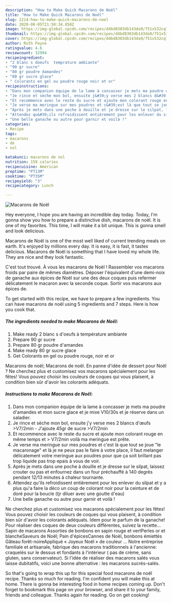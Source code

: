 ```yaml
---
description: "How to Make Quick Macarons de Noël"
title: "How to Make Quick Macarons de Noël"
slug: 2214-how-to-make-quick-macarons-de-noel
date: 2020-08-05T21:50:34.850Z
image: https://img-global.cpcdn.com/recipes/d4bd8303db143da9/751x532cq70/macarons-de-noel-photo-principale-de-la-recette.jpg
thumbnail: https://img-global.cpcdn.com/recipes/d4bd8303db143da9/751x532cq70/macarons-de-noel-photo-principale-de-la-recette.jpg
cover: https://img-global.cpcdn.com/recipes/d4bd8303db143da9/751x532cq70/macarons-de-noel-photo-principale-de-la-recette.jpg
author: Ruth Payne
ratingvalue: 4.6
reviewcount: 32994
recipeingredient:
- "2 blanc s doeufs  temprature ambiante"
- "90 gr sucre"
- "80 gr poudre damandes"
- "80 gr sucre glace"
- " Colorants en gel ou poudre rouge noir et or"
recipeinstructions:
- "Dans mon companion équipe de la lame à concasser je mets ma poudre d&#39;amandes et mon sucre glace et je mixe V10/30s et je réserve dans un saladier."
- "Je rince et sèche mon bol, ensuite j&#39;y verse mes 2 blancs d&#39;œufs &gt;V7/2min J&#39;ajoute 45gr de sucre &gt;V7/2min"
- "Et recommence avec le reste du sucre et ajoute mon colorant rouge en même temps et &gt; V7/2min voilà ma meringue est prête."
- "Je verse ma meringue sur mes poudres et c&#39;est là que tout se joue &#34;le macaronage&#34; et là je ne peux pas le faire à votre place, il faut melanger délicatement votre meringue aux poudres pour que ça soit brillant pas trop liquide pas trop epais à vous de voir."
- "Après je mets dans une poche à douille et je dresse sur le silpat, laissez crouter ou pas et enfournez dans un four préchauffé à 140 degrés pendant 12/13 minutes à chaleur tournante."
- "Attendez qu&#39;ils refroidissent entièrement pour les enlever du silpat et y a plus qu&#39;a faire la déco un coup de colorant noir pour la ceinture et de doré pour la boucle (tjr diluer avec une goutte d&#39;eau)"
- "Une belle ganache ou autre pour garnir et voilà !"
categories:
- Recipe
tags:
- macarons
- de
- nol

katakunci: macarons de nol 
nutrition: 159 calories
recipecuisine: American
preptime: "PT13M"
cooktime: "PT35M"
recipeyield: "3"
recipecategory: Lunch

---
```



![Macarons de Noël](https://img-global.cpcdn.com/recipes/d4bd8303db143da9/751x532cq70/macarons-de-noel-photo-principale-de-la-recette.jpg)

Hey everyone, I hope you are having an incredible day today. Today, I'm gonna show you how to prepare a distinctive dish, macarons de noël. It is one of my favorites. This time, I will make it a bit unique. This is gonna smell and look delicious.

Macarons de Noël is one of the most well liked of current trending meals on earth. It's enjoyed by millions every day. It is easy, it is fast, it tastes delicious. Macarons de Noël is something that I have loved my whole life. They are nice and they look fantastic.

C&#39;est tout trouvé. À vous les macarons de Noël ! Rassembler vos macarons froids par paire de mêmes diamètres. Déposer l&#39;équivalent d&#39;une demi-noix de ganache aux épices de Noël sur une des deux coques puis refermer délicatement le macaron avec la seconde coque. Sortir vos macarons aux épices de.


To get started with this recipe, we have to prepare a few ingredients. You can have macarons de noël using 5 ingredients and 7 steps. Here is how you cook that.

<!--inarticleads1-->

##### The ingredients needed to make Macarons de Noël:

1. Make ready 2 blanc s d&#39;oeufs à température ambiante
1. Prepare 90 gr sucre
1. Prepare 80 gr poudre d&#39;amandes
1. Make ready 80 gr sucre glace
1. Get  Colorants en gel ou poudre rouge, noir et or


Macarons de noël; Macarons de noël. En panne d&#39;idée de dessert pour Noël ? Ne cherchez plus et customisez vos macarons spécialement pour les fêtes! Vous pouvez choisir les couleurs de coques qui vous plaisent, à condition bien sûr d&#39;avoir les colorants adéquats. 

<!--inarticleads2-->

##### Instructions to make Macarons de Noël:

1. Dans mon companion équipe de la lame à concasser je mets ma poudre d&#39;amandes et mon sucre glace et je mixe V10/30s et je réserve dans un saladier.
1. Je rince et sèche mon bol, ensuite j&#39;y verse mes 2 blancs d&#39;œufs &gt;V7/2min - J&#39;ajoute 45gr de sucre &gt;V7/2min
1. Et recommence avec le reste du sucre et ajoute mon colorant rouge en même temps et &gt; V7/2min voilà ma meringue est prête.
1. Je verse ma meringue sur mes poudres et c&#39;est là que tout se joue &#34;le macaronage&#34; et là je ne peux pas le faire à votre place, il faut melanger délicatement votre meringue aux poudres pour que ça soit brillant pas trop liquide pas trop epais à vous de voir.
1. Après je mets dans une poche à douille et je dresse sur le silpat, laissez crouter ou pas et enfournez dans un four préchauffé à 140 degrés pendant 12/13 minutes à chaleur tournante.
1. Attendez qu&#39;ils refroidissent entièrement pour les enlever du silpat et y a plus qu&#39;a faire la déco un coup de colorant noir pour la ceinture et de doré pour la boucle (tjr diluer avec une goutte d&#39;eau)
1. Une belle ganache ou autre pour garnir et voilà !


Ne cherchez plus et customisez vos macarons spécialement pour les fêtes! Vous pouvez choisir les couleurs de coques qui vous plaisent, à condition bien sûr d&#39;avoir les colorants adéquats. Idem pour le parfum de la ganache! Pour réaliser des coques de deux couleurs différentes, suivez la recette… Sapin de macarons Assorties de bonbons en sapin rouge et vertPerles or et blancheSaveurs de Noël; Pain d&#39;épicesCannes de Noël, bonbons émiettés Gâteau forêt-noireAppliqué « Joyeux Noël » de couleur … Notre entreprise familiale et artisanale, fabrique des macarons traditionnels à l&#39;ancienne: craquelés sur le dessus et fondants à l&#39;intérieur ( pas de crème, sans gluten, sans conservateur). Si l&#39;idée de réaliser des macarons salés vous laisse dubitatifs, voici une bonne alternative : les macarons sucrés-salés. 

So that's going to wrap this up for this special food macarons de noël recipe. Thanks so much for reading. I'm confident you will make this at home. There is gonna be interesting food in home recipes coming up. Don't forget to bookmark this page on your browser, and share it to your family, friends and colleague. Thanks again for reading. Go on get cooking!
